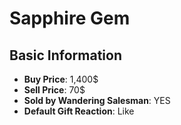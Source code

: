 # Sapphire Gem

## Basic Information

- **Buy Price**: 1,400$
- **Sell Price**: 70$
- **Sold by Wandering Salesman**: YES
- **Default Gift Reaction**: Like